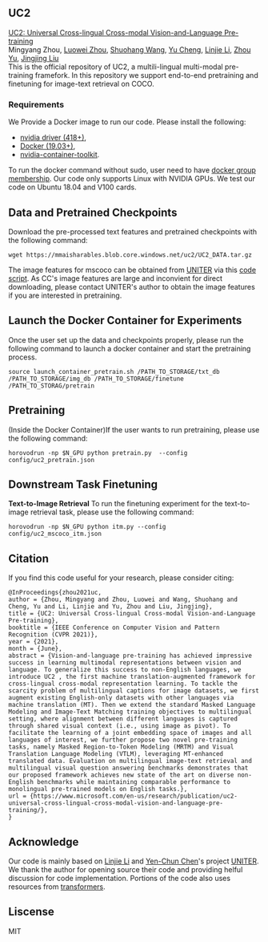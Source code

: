 ## UC2
[UC2: Universal Cross-lingual Cross-modal Vision-and-Language Pre-training](https://arxiv.org/abs/2104.00332)
<br/>
Mingyang Zhou, [Luowei Zhou](https://luoweizhou.github.io/), [Shuohang Wang](https://www.microsoft.com/en-us/research/people/shuowa/), [Yu Cheng](https://sites.google.com/site/chengyu05), [Linjie Li](https://www.microsoft.com/en-us/research/people/linjli/), [Zhou Yu](http://www.cs.columbia.edu/~zhouyu/), [Jingjing Liu](https://www.linkedin.com/in/jingjing-liu-65703431/)
<br/>
This  is the official repository of  UC2, a multili-lingual multi-modal pre-training framefork. In this repository we support end-to-end pretraining and finetuning for image-text retrieval on COCO. 

### Requirements
We Provide a Docker image to run our code. Please install the following:
- [nvidia driver (418+)](https://docs.nvidia.com/cuda/cuda-installation-guide-linux/index.html#package-manager-installation),
- [Docker (19.03+)](https://docs.docker.com/engine/install/ubuntu/),
- [nvidia-container-toolkit](https://github.com/NVIDIA/nvidia-docker#quickstart).

To run the docker command without sudo, user need to have [docker group membership](https://docs.docker.com/engine/install/linux-postinstall/). Our code only supports Linux with NVIDIA GPUs. We test our code on Ubuntu 18.04 and V100 cards.

## Data and Pretrained Checkpoints
Download the pre-processed text features and pretrained checkpoints with the following command:
```
wget https://mmaisharables.blob.core.windows.net/uc2/UC2_DATA.tar.gz

```
The image features for mscoco can be obtained from [UNITER](https://github.com/ChenRocks/UNITER) via this [code script](https://github.com/ChenRocks/UNITER/blob/master/scripts/download_itm.sh). As CC's image features are large and inconvient for direct downloading, please contact UNITER's author to obtain the image features if you are interested in pretraining.

## Launch the Docker Container for Experiments
Once the user set up the data and checkpoints properly, please  run the following command to launch a docker container and start the pretraining process.
```
source launch_container_pretrain.sh /PATH_TO_STORAGE/txt_db /PATH_TO_STORAGE/img_db /PATH_TO_STORAGE/finetune /PATH_TO_STORAG/pretrain
```
## Pretraining
(Inside the Docker Container)If the user wants to run pretraining, please use the  following  command:
```
horovodrun -np $N_GPU python pretrain.py  --config config/uc2_pretrain.json
```
## Downstream Task Finetuning
**Text-to-Image Retrieval**
To run the finetuning experiment for the text-to-image retrieval task, please use the following command:
```
horovodrun -np $N_GPU python itm.py --config config/uc2_mscoco_itm.json
```

## Citation
If you find this code useful for your research, please consider citing:
```
@InProceedings{zhou2021uc,
author = {Zhou, Mingyang and Zhou, Luowei and Wang, Shuohang and Cheng, Yu and Li, Linjie and Yu, Zhou and Liu, Jingjing},
title = {UC2: Universal Cross-lingual Cross-modal Vision-and-Language Pre-training},
booktitle = {IEEE Conference on Computer Vision and Pattern Recognition (CVPR 2021)},
year = {2021},
month = {June},
abstract = {Vision-and-language pre-training has achieved impressive success in learning multimodal representations between vision and language. To generalize this success to non-English languages, we introduce UC2 , the first machine translation-augmented framework for cross-lingual cross-modal representation learning. To tackle the scarcity problem of multilingual captions for image datasets, we first augment existing English-only datasets with other languages via machine translation (MT). Then we extend the standard Masked Language Modeling and Image-Text Matching training objectives to multilingual setting, where alignment between different languages is captured through shared visual context (i.e., using image as pivot). To facilitate the learning of a joint embedding space of images and all languages of interest, we further propose two novel pre-training tasks, namely Masked Region-to-Token Modeling (MRTM) and Visual Translation Language Modeling (VTLM), leveraging MT-enhanced translated data. Evaluation on multilingual image-text retrieval and multilingual visual question answering benchmarks demonstrates that our proposed framework achieves new state of the art on diverse non-English benchmarks while maintaining comparable performance to monolingual pre-trained models on English tasks.},
url = {https://www.microsoft.com/en-us/research/publication/uc2-universal-cross-lingual-cross-modal-vision-and-language-pre-training/},
}

```

## Acknowledge
Our code is mainly based on [Linjie Li](https://www.microsoft.com/en-us/research/people/linjli/) and [Yen-Chun Chen](https://www.microsoft.com/en-us/research/people/yenche/)'s project [UNITER](https://github.com/ChenRocks/UNITER). We thank the author for opening source their code and providing helful discussion for code implementation. Portions of the code also uses resources from [transformers](https://github.com/huggingface/transformers).

## Liscense
MIT
